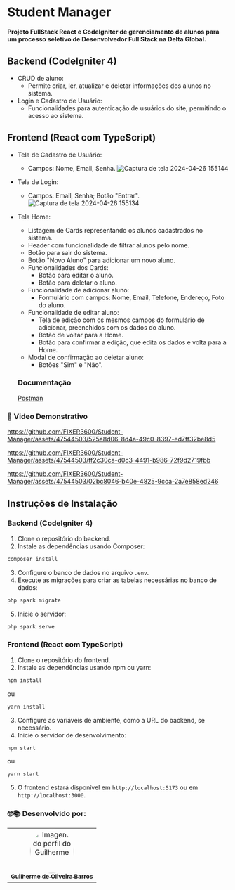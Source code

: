 # Student Manager

**Projeto FullStack React e CodeIgniter de  gerenciamento de alunos para um processo seletivo de Desenvolvedor Full Stack na Delta Global.**

## Backend (CodeIgniter 4)

- CRUD de aluno:
  - Permite criar, ler, atualizar e deletar informações dos alunos no sistema.
- Login e Cadastro de Usuário:
  - Funcionalidades para autenticação de usuários do site, permitindo o acesso ao sistema.

## Frontend (React com TypeScript)

- Tela de Cadastro de Usuário:
  - Campos: Nome, Email, Senha.
  ![Captura de tela 2024-04-26 155144](https://github.com/FIXER3600/Student-Manager/assets/47544503/74f4da9b-b800-4580-a3e5-6491aa533479)

- Tela de Login:
  - Campos: Email, Senha; Botão "Entrar".
    ![Captura de tela 2024-04-26 155134](https://github.com/FIXER3600/Student-Manager/assets/47544503/5d107914-a2ac-4683-bff0-5d469da064fb)

- Tela Home:
  - Listagem de Cards representando os alunos cadastrados no sistema.
  - Header com funcionalidade de filtrar alunos pelo nome.
  - Botão para sair do sistema.
  - Botão "Novo Aluno" para adicionar um novo aluno.
  - Funcionalidades dos Cards:
    - Botão para editar o aluno.
    - Botão para deletar o aluno.
  - Funcionalidade de adicionar aluno:
    - Formulário com campos: Nome, Email, Telefone, Endereço, Foto do aluno.
  - Funcionalidade de editar aluno:
    - Tela de edição com os mesmos campos do formulário de adicionar, preenchidos com os dados do aluno.
    - Botão de voltar para a Home.
    - Botão para confirmar a edição, que edita os dados e volta para a Home.
  - Modal de confirmação ao deletar aluno:
      - Botões "Sim" e "Não".
   
  ### Documentação

  [Postman](https://documenter.getpostman.com/view/18676403/2sA3Bt3pfy)


### 🎥 Video Demonstrativo


https://github.com/FIXER3600/Student-Manager/assets/47544503/525a8d06-8d4a-49c0-8397-ed7ff32be8d5


https://github.com/FIXER3600/Student-Manager/assets/47544503/ff2c30ca-d0c3-4491-b986-72f9d2719fbb


https://github.com/FIXER3600/Student-Manager/assets/47544503/02bc8046-b40e-4825-9cca-2a7e858ed246




## Instruções de Instalação

### Backend (CodeIgniter 4)

1. Clone o repositório do backend.
2. Instale as dependências usando Composer:
```bash
composer install
```

3. Configure o banco de dados no arquivo `.env`.
4. Execute as migrações para criar as tabelas necessárias no banco de dados:

```bash
php spark migrate
```

5. Inicie o servidor:
```bash
php spark serve
```

### Frontend (React com TypeScript)

1. Clone o repositório do frontend.
2. Instale as dependências usando npm ou yarn:
```bash
npm install
```
ou
```bash
yarn install
```
3. Configure as variáveis de ambiente, como a URL do backend, se necessário.
4. Inicie o servidor de desenvolvimento:
```bash
npm start
```

ou

```bash
yarn start
```
5. O frontend estará disponível em `http://localhost:5173` ou em `http://localhost:3000`.

### 🤓📚 Desenvolvido por: 


<table>
  <tr>
    <td align="center"><a href="https://github.com/FIXER3600">
      <img src="https://avatars.githubusercontent.com/u/47544503?v=4" style="border-radius: 50%" width="100px" alt="Imagem do perfil do Guilherme"/>
      <br />
      <sub><b>Guilherme de Oliveira Barros</b></sub>
      <br />
    </td>
</table>
